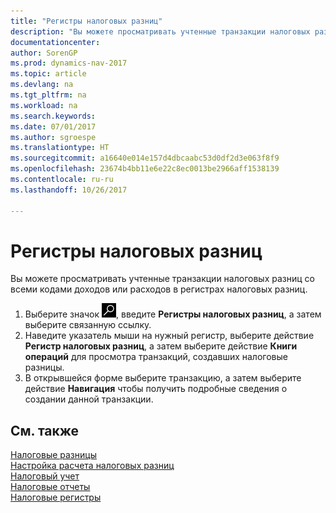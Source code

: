 ```yaml
---
title: "Регистры налоговых разниц"
description: "Вы можете просматривать учтенные транзакции налоговых разниц со всеми кодами доходов или расходов в регистрах налоговых разниц."
documentationcenter: 
author: SorenGP
ms.prod: dynamics-nav-2017
ms.topic: article
ms.devlang: na
ms.tgt_pltfrm: na
ms.workload: na
ms.search.keywords: 
ms.date: 07/01/2017
ms.author: sgroespe
ms.translationtype: HT
ms.sourcegitcommit: a16640e014e157d4dbcaabc53d0df2d3e063f8f9
ms.openlocfilehash: 23674b4bb11e6e22c8ec0013be2966aff1538139
ms.contentlocale: ru-ru
ms.lasthandoff: 10/26/2017

---
```

# <a name="tax-difference-registers"></a>Регистры налоговых разниц
Вы можете просматривать учтенные транзакции налоговых разниц со всеми кодами доходов или расходов в регистрах налоговых разниц.

1. Выберите значок ![Поиск страницы или отчета](../../media/ui-search/search_small.png "Значок поиска страницы или отчета"), введите **Регистры налоговых разниц**, а затем выберите связанную ссылку.  
2. Наведите указатель мыши на нужный регистр, выберите действие **Регистр налоговых разниц**, а затем выберите действие **Книги операций** для просмотра транзакций, создавших налоговые разницы.
3. В открывшейся форме выберите транзакцию, а затем выберите действие **Навигация** чтобы получить подробные сведения о создании данной транзакции.  

## <a name="see-also"></a>См. также  
 [Налоговые разницы](tax-differences.md)   
 [Настройка расчета налоговых разниц](setting-up-tax-difference-calculation.md)   
 [Налоговый учет](tax-accounting.md)   
 [Налоговые отчеты](assetId:///e42ca8e7-1cee-4fb8-9f71-e596f29cabc3)   
 [Налоговые регистры](tax-registers.md)

